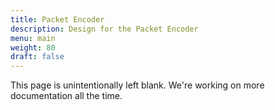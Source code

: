 ```yaml
---
title: Packet Encoder
description: Design for the Packet Encoder
menu: main
weight: 80
draft: false
---
```


This page is unintentionally left blank. We're working on more documentation all the time.
